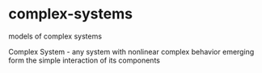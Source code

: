 # complex-systems
models of complex systems

Complex System - any system with nonlinear complex behavior emerging form the simple interaction of its components
